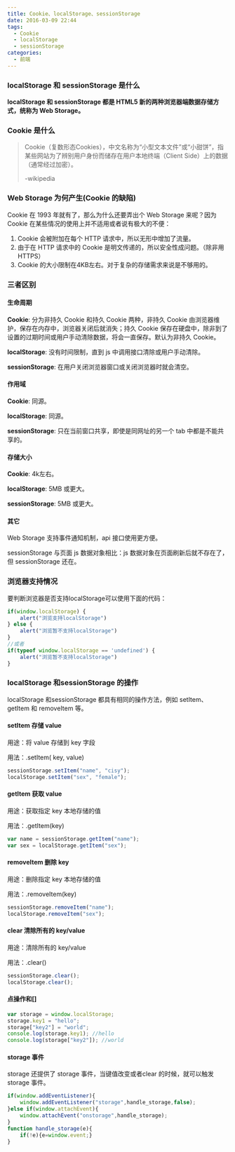 ```yaml
---
title: Cookie、localStorage、sessionStorage
date: 2016-03-09 22:44
tags: 
  - Cookie
  - localStorage
  - sessionStorage
categories: 
  - 前端
---
```


### localStorage 和 sessionStorage 是什么

**localStorage 和 sessionStorage 都是 HTML5 新的两种浏览器端数据存储方式，统称为 Web Storage。**

### Cookie 是什么

> Cookie（复数形态Cookies），中文名称为“小型文本文件”或“小甜饼”，指某些网站为了辨别用户身份而储存在用户本地终端（Client Side）上的数据（通常经过加密）。
> 
> -wikipedia  

<!-- more -->

### Web Storage 为何产生(Cookie 的缺陷)

Cookie 在 1993 年就有了，那么为什么还要弄出个 Web Storage 来呢？因为 Cookie 在某些情况的使用上并不适用或者说有极大的不便：

1. Cookie 会被附加在每个 HTTP 请求中，所以无形中增加了流量。
2. 由于在 HTTP 请求中的 Cookie 是明文传递的，所以安全性成问题。（除非用HTTPS）
3. Cookie 的大小限制在4KB左右。对于复杂的存储需求来说是不够用的。

### 三者区别

#### 生命周期

**Cookie**:  分为非持久 Cookie 和持久 Cookie 两种，非持久 Cookie 由浏览器维护，保存在内存中，浏览器关闭后就消失；持久 Cookie 保存在硬盘中，除非到了设置的过期时间或用户手动清除数据，将会一直保存。默认为非持久 Cookie。

**localStorage**:  没有时间限制，直到 js 中调用接口清除或用户手动清除。

**sessionStorage**:  在用户关闭浏览器窗口或关闭浏览器时就会清空。

#### 作用域

**Cookie**:  同源。

**localStorage**:  同源。

**sessionStorage**:  只在当前窗口共享，即使是同网址的另一个 tab 中都是不能共享的。

#### 存储大小

**Cookie**:  4k左右。

**localStorage**:  5MB 或更大。

**sessionStorage**:  5MB 或更大。

#### 其它

Web Storage 支持事件通知机制，api 接口使用更方便。

sessionStorage 与页面 js 数据对象相比：js 数据对象在页面刷新后就不存在了，但 sessionStorage 还在。

### 浏览器支持情况

要判断浏览器是否支持localStorage可以使用下面的代码：

``` javascript
if(window.localStorage) {
    alert("浏览支持localStorage")
} else {
    alert("浏览暂不支持localStorage")
}
//或者
if(typeof window.localStorage == 'undefined') {
    alert("浏览暂不支持localStorage")
}
```

### localStorage 和sessionStorage 的操作

localStorage 和sessionStorage 都具有相同的操作方法，例如 setItem、getItem 和 removeItem 等。

#### setItem 存储 value

用途：将 value 存储到 key 字段

用法：.setItem( key, value)

``` javascript
sessionStorage.setItem("name", "cisy");
localStorage.setItem("sex", "female");
```

#### getItem 获取 value

用途：获取指定 key 本地存储的值

用法：.getItem(key)

``` javascript
var name = sessionStorage.getItem("name");
var sex = localStorage.getItem("sex");
```

#### removeItem 删除 key

用途：删除指定 key 本地存储的值

用法：.removeItem(key)

``` javascript
sessionStorage.removeItem("name");
localStorage.removeItem("sex");
```

#### clear 清除所有的 key/value

用途：清除所有的 key/value

用法：.clear()

``` javascript
sessionStorage.clear();
localStorage.clear();
```

#### 点操作和[]

``` javascript
var storage = window.localStorage;
storage.key1 = "hello";
storage["key2"] = "world";
console.log(storage.key1); //hello
console.log(storage["key2"]); //world
```

#### storage 事件

storage 还提供了 storage 事件，当键值改变或者clear 的时候，就可以触发 storage 事件。

``` javascript
if(window.addEventListener){
    window.addEventListener("storage",handle_storage,false);
}else if(window.attachEvent){
    window.attachEvent("onstorage",handle_storage);
}
function handle_storage(e){
    if(!e){e=window.event;}
}
```